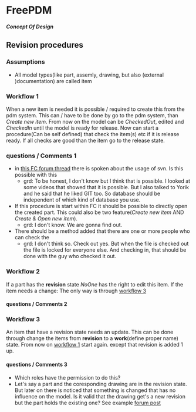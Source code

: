 # FreePDM
***Concept Of Design***


## Revision procedures


### Assumptions

- All model types(like part, assemly, drawing, but also (external )documentation) are called item


### Workflow 1

When a new item is needed it is possible / required to create this from the pdm system.
This can / have to be done by go to the pdm system, than _Create new item_.
From now on the model can be _CheckedOut_, edited and _CheckedIn_ until the model is ready for release. 
Now can start a procedure(Can be self defined) that check the item(s) etc if it is release ready. If all checks are good than the item go to the release state.

### questions / Comments 1

- in [this FC forum thread](https://forum.freecadweb.org/viewtopic.php?f=8&t=68350) there is spoken about the usage of svn. Is this possible with this
  - grd: To be honest, I don't know but I think that is possible. I looked at some videos that showed that it is possible. But I also talked to Yorik and he said that he liked GIT too. So database should be independent of which kind of database you use.
- If this procedure is start within FC it should be possible to directly open the created part. This could also be two feature(_Create new item_ AND _Create & Open new item_).
  - grd: I don't know. We are gonna find out.
- There should be a method added that there are one or more people who can check the 
   - grd: I don't think so. Check out yes. But when the file is checked out the file is locked for everyone else. And checking in, that should be done with the guy who checked it out. 

### Workflow 2

If a part has the **revision** state _NoOne_ has the right to edit this item.
If the item needs a change: The only way is through [workflow 3](#workflow-3)

#### questions / Comments 2


### Workflow 3

An item that have a revision state needs an update. This can be done through change the items from **revision** to a **work**(define proper name) state. From now on [workflow 1](#workflow-1) start again. except that revision is added 1 up.

#### questions / Comments 3

- Which roles have the permission to do this?
- Let's say a part and the coresponding drawing are in the revision state. But later on there is noticed that something is changed that has no influence on the model. Is it valid that the drawing get's a new revision but the part holds the existing one? See example [forum post](https://forum.freecadweb.org/viewtopic.php?f=8&t=68350&start=60#p594331) 
<!--I wrote it the wrong way around. Of course this change if the drawing is inside the related part / assembly. 
Let's assume i created a assembly and a drawing. everything is released and there has to be a change for example i described in the notes a type of glue that is not strong enough. is it valid to change the drawing without releasing the model. (So the drawing get release version 2, but the assembly hold release state 1)-->
